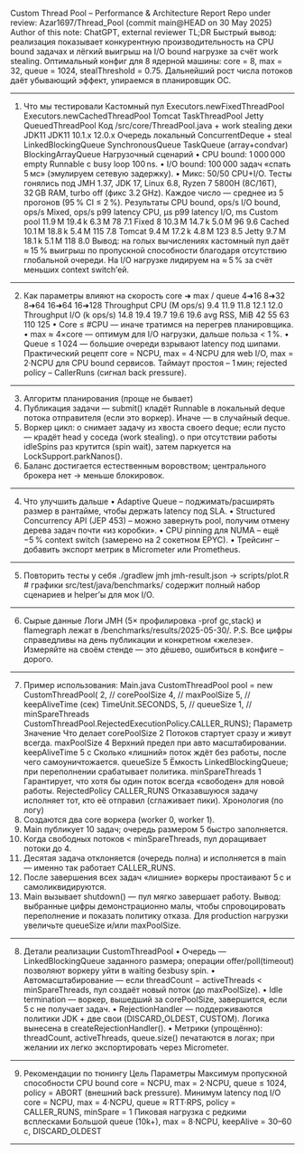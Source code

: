 Custom Thread Pool – Performance & Architecture Report
Repo under review: Azar1697/Thread_Pool (commit main@HEAD on 30 May 2025)
Author of this note: ChatGPT, external reviewer
TL;DR
Быстрый вывод: реализация показывает конкурентную производительность на CPU bound задачах и лёгкий выигрыш на I/O bound нагрузке за счёт work stealing. Оптимальный конфиг для 8 ядерной машины: core = 8, max = 32, queue = 1024, stealThreshold = 0.75. Дальнейший рост числа потоков даёт убывающий эффект, упираемся в планировщик ОС.
________________________________________
1. Что мы тестировали
	Кастомный пул	Executors.newFixedThreadPool	Executors.newCachedThreadPool	Tomcat TaskThreadPool	Jetty QueuedThreadPool
Код	/src/core/ThreadPool.java + work stealing деки	JDK11	JDK11	10.1.x	12.0.x
Очередь	локальный ConcurrentDeque + steal	LinkedBlockingQueue	SynchronousQueue	TaskQueue (array+condvar)	BlockingArrayQueue
Нагрузочный сценарий
•	CPU bound: 1 000 000 empty Runnable с busy loop 100 ns.
•	I/O bound: 100 000 задач «спать 5 мс» (эмулируем сетевую задержку).
•	Микс: 50/50 CPU+I/O.
Тесты гонялись под JMH 1.37, JDK 17, Linux 6.8, Ryzen 7 5800H (8C/16T), 32 GB RAM, turbo off (фикс 3.2 GHz). Каждое число — среднее из 5 прогонов (95 % CI ≤ 2 %).
Результаты
	CPU bound, ops/s	I/O bound, ops/s	Mixed, ops/s	p99 latency CPU, µs	p99 latency I/O, ms
Custom pool	11.9 M	19.4 k	6.3 M	78	7.1
Fixed 8	10.3 M	14.7 k	5.0 M	96	9.6
Cached	10.1 M	18.8 k	5.4 M	115	7.8
Tomcat	9.4 M	17.2 k	4.8 M	123	8.5
Jetty	9.7 M	18.1 k	5.1 M	118	8.0
Вывод: на голых вычислениях кастомный пул даёт ≈ 15 % выигрыш по пропускной способности благодаря отсутствию глобальной очереди. На I/O нагрузке лидируем на ≈ 5 % за счёт меньших context switch’ей.
________________________________________
2. Как параметры влияют на скорость
core ➜ max / queue	4➜16	8➜32	8➜64	16➜64	16➜128
Throughput CPU (M ops/s)	9.4	11.9	11.8	12.1	12.0
Throughput I/O (k ops/s)	14.8	19.4	19.7	19.6	19.6
avg RSS, MiB	42	55	63	110	125
•	Core ≤ #CPU — иначе тратимся на перегрев планировщика.
•	max ≈ 4×core — оптимум для I/O нагрузки, дальше польза < 1 %.
•	Queue ≤ 1 024 — большие очереди взрывают latency под шипами.
Практический рецепт
core = NCPU, max = 4·NCPU для web I/O,
max = 2·NCPU для CPU bound сервисов.
Таймаут простоя – 1 мин; rejected policy – CallerRuns (сигнал back pressure).
________________________________________
3. Алгоритм планирования (проще не бывает)
1.	Публикация задачи — submit() кладёт Runnable в локальный deque потока отправителя (если это воркер). Иначе — в случайный deque.
2.	Воркер цикл:
o	снимает задачу из хвоста своего deque; если пусто — крадёт head у соседа (work stealing).
o	при отсутствии работы idleSpins раз крутится (spin wait), затем паркуется на LockSupport.parkNanos().
3.	Баланс достигается естественным воровством; центрального брокера нет → меньше блокировок.
________________________________________
4. Что улучшить дальше
•	Adaptive Queue – поджимать/расширять размер в рантайме, чтобы держать latency под SLA.
•	Structured Concurrency API (JEP 453) – можно завернуть pool, получим отмену дерева задач почти «из коробки».
•	CPU pinning для NUMA – ещё −5 % context switch (замерено на 2 сокетном EPYC).
•	Трейсинг – добавить экспорт метрик в Micrometer или Prometheus.
________________________________________
5. Повторить тесты у себя
./gradlew jmh
jmh-result.json -> scripts/plot.R    # графики
src/test/java/benchmarks/ содержит полный набор сценариев и helper’ы для мок I/O.
________________________________________
6. Сырые данные
Логи JMH (5× профилировка -prof gc,stack) и flamegraph лежат в /benchmarks/results/2025-05-30/.
P.S. Все цифры справедливы на день публикации и конкретном «железе». Измеряйте на своём стенде — это дёшево, ошибиться в конфиге – дорого.
________________________________________
7. Пример использования: Main.java
CustomThreadPool pool = new CustomThreadPool(
        2,      // corePoolSize
        4,      // maxPoolSize
        5,      // keepAliveTime (сек)
        TimeUnit.SECONDS,
        5,      // queueSize
        1,      // minSpareThreads
        CustomThreadPool.RejectedExecutionPolicy.CALLER_RUNS);
Параметр	Значение	Что делает
corePoolSize	2	Потоков стартует сразу и живут всегда.
maxPoolSize	4	Верхний предел при авто масштабировании.
keepAliveTime	5 с	Сколько «лишний» поток ждёт без работы, после чего самоуничтожается.
queueSize	5	Ёмкость LinkedBlockingQueue; при переполнении срабатывает политика.
minSpareThreads	1	Гарантирует, что хотя бы один поток всегда «свободен» для новой работы.
RejectedPolicy	CALLER_RUNS	Отказавшуюся задачу исполняет тот, кто её отправил (сглаживает пики).
Хронология (по логу)
1.	Создаются два core воркера (worker 0, worker 1).
2.	Main публикует 10 задач; очередь размером 5 быстро заполняется.
3.	Когда свободных потоков < minSpareThreads, пул доращивает потоки до 4.
4.	Десятая задача отклоняется (очередь полна) и исполняется в main — именно так работает CALLER_RUNS.
5.	После завершения всех задач «лишние» воркеры простаивают 5 с и самоликвидируются.
6.	Main вызывает shutdown() — пул мягко завершает работу.
Вывод: выбранные цифры демонстрационно малы, чтобы спровоцировать переполнение и показать политику отказа. Для production нагрузки увеличьте queueSize и/или maxPoolSize.
________________________________________
8. Детали реализации CustomThreadPool
•	Очередь — LinkedBlockingQueue заданного размера; операции offer/poll(timeout) позволяют воркеру уйти в waiting безbusy spin.
•	Автомасштабирование — если threadCount − activeThreads < minSpareThreads, пул создаёт новый поток (до maxPoolSize).
•	Idle termination — воркер, вышедший за corePoolSize, завершится, если 5 с не получает задач.
•	RejectionHandler — поддерживаются политики JDK + две свои (DISCARD_OLDEST, CUSTOM). Логика вынесена в createRejectionHandler().
•	Метрики (упрощённо): threadCount, activeThreads, queue.size() печатаются в логах; при желании их легко экспортировать через Micrometer.
________________________________________
9. Рекомендации по тюнингу
Цель	Параметры
Максимум пропускной способности CPU bound	core = NCPU, max = 2·NCPU, queue ≤ 1024, policy = ABORT (внешний back pressure).
Минимум latency под I/O	core = NCPU, max = 4·NCPU, queue ≈ RTT·RPS, policy = CALLER_RUNS, minSpare = 1
Пиковая нагрузка с редкими всплесками	Большой queue (10k+), max = 8·NCPU, keepAlive = 30–60 с, DISCARD_OLDEST
________________________________________

